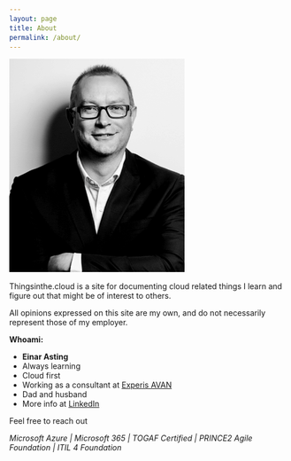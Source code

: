 ```yaml
---
layout: page
title: About
permalink: /about/
---
```




![](/images/ProfilePicture.png)

Thingsinthe.cloud is a site for documenting cloud related things I learn and figure out that might be of interest to others. 

All opinions expressed on this site are my own, and do not necessarily represent those of my employer.

**Whoami:**

- **Einar Asting**
- Always learning
- Cloud first
- Working as a consultant at [Experis AVAN](http://experisavan.no/)
- Dad and husband
- More info at [LinkedIn](https://www.linkedin.com/in/easting/)

Feel free to reach out

*Microsoft Azure &#124; Microsoft 365 &#124; TOGAF Certified &#124; PRINCE2 Agile Foundation &#124; ITIL 4 Foundation*